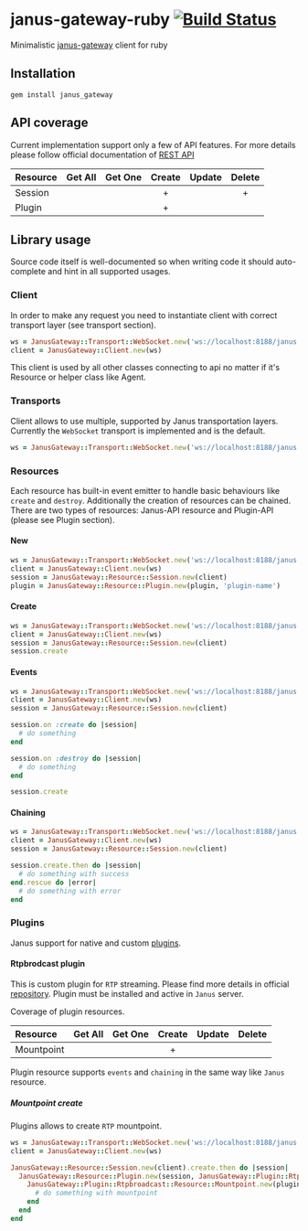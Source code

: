 janus-gateway-ruby [![Build Status](https://travis-ci.org/cargomedia/janus-gateway-ruby.svg)](https://travis-ci.org/cargomedia/janus-gateway-ruby)
==================
Minimalistic [janus-gateway](https://github.com/meetecho/janus-gateway) client for ruby

Installation
------------
```
gem install janus_gateway
```

API coverage
------------
Current implementation support only a few of API features. For more details please follow official documentation of [REST API](https://janus.conf.meetecho.com/docs/rest.html)

|Resource       |Get All |Get One |Create |Update |Delete |
|:--------------|:------:|:------:|:-----:|:-----:|:-----:|
|Session        |        |        | +     |       | +     |
|Plugin         |        |        | +     |       |       |

Library usage
-------------

Source code itself is well-documented so when writing code it should auto-complete and hint in all supported usages.

### Client
In order to make any request you need to instantiate client with correct transport layer (see transport section).

```ruby
ws = JanusGateway::Transport::WebSocket.new('ws://localhost:8188/janus')
client = JanusGateway::Client.new(ws)
```

This client is used by all other classes connecting to api no matter if it's Resource or helper class like Agent.

### Transports
Client allows to use multiple, supported by Janus transportation layers. Currently the `WebSocket` transport is implemented and is the default.

```ruby
ws = JanusGateway::Transport::WebSocket.new('ws://localhost:8188/janus')
```

### Resources
Each resource has built-in event emitter to handle basic behaviours like `create` and `destroy`. Additionally the creation of resources can be chained.
There are two types of resources: Janus-API resource and Plugin-API (please see Plugin section).

#### New

```ruby
ws = JanusGateway::Transport::WebSocket.new('ws://localhost:8188/janus')
client = JanusGateway::Client.new(ws)
session = JanusGateway::Resource::Session.new(client)
plugin = JanusGateway::Resource::Plugin.new(plugin, 'plugin-name')
```

#### Create

```ruby
ws = JanusGateway::Transport::WebSocket.new('ws://localhost:8188/janus')
client = JanusGateway::Client.new(ws)
session = JanusGateway::Resource::Session.new(client)
session.create
```

#### Events

```ruby
ws = JanusGateway::Transport::WebSocket.new('ws://localhost:8188/janus')
client = JanusGateway::Client.new(ws)
session = JanusGateway::Resource::Session.new(client)

session.on :create do |session|
  # do something
end

session.on :destroy do |session|
  # do something
end

session.create
```

#### Chaining

```ruby
ws = JanusGateway::Transport::WebSocket.new('ws://localhost:8188/janus')
client = JanusGateway::Client.new(ws)
session = JanusGateway::Resource::Session.new(client)

session.create.then do |session|
  # do something with success
end.rescue do |error|
  # do something with error
end
```

### Plugins
Janus support for native and custom [plugins](https://janus.conf.meetecho.com/docs/group__plugins.html).

#### Rtpbrodcast plugin
This is custom plugin for `RTP` streaming. Please find more details in official [repository](https://github.com/cargomedia/janus-gateway-rtpbroadcast).
Plugin must be installed and active in `Janus` server.

Coverage of plugin resources.

|Resource       |Get All |Get One |Create |Update |Delete |
|:--------------|:------:|:------:|:-----:|:-----:|:-----:|
|Mountpoint     |        |        | +     |       |       |

Plugin resource supports `events` and `chaining` in the same way like `Janus` resource.

##### Mountpoint create
Plugins allows to create `RTP` mountpoint.

```ruby
ws = JanusGateway::Transport::WebSocket.new('ws://localhost:8188/janus')
client = JanusGateway::Client.new(ws)

JanusGateway::Resource::Session.new(client).create.then do |session|
  JanusGateway::Resource::Plugin.new(session, JanusGateway::Plugin::Rtpbroadcast.plugin_name).create.then do |plugin|
    JanusGateway::Plugin::Rtpbroadcast::Resource::Mountpoint.new(plugin, 'test-mountpoint').create.then do |mountpoint|
      # do something with mountpoint
    end
  end
end
```
